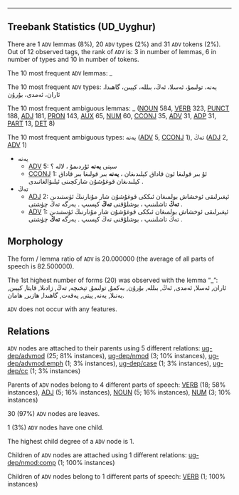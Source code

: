 

--------------------------------------------------------------------------------

## Treebank Statistics (UD_Uyghur)

There are 1 `ADV` lemmas (8%), 20 `ADV` types (2%) and 31 `ADV` tokens (2%).
Out of 12 observed tags, the rank of `ADV` is: 3 in number of lemmas, 6 in number of types and 10 in number of tokens.

The 10 most frequent `ADV` lemmas: _

The 10 most frequent `ADV` types:  يەنە، تولىمۇ، ئەسلا، ئەڭ، بىللە، كېيىن، گاھىدا، ئاران، ئەمدى، بۇرۇن

The 10 most frequent ambiguous lemmas: _ ([NOUN]() 584, [VERB]() 323, [PUNCT]() 188, [ADJ]() 181, [PRON]() 143, [AUX]() 65, [NUM]() 60, [CCONJ]() 35, [ADV]() 31, [ADP]() 31, [PART]() 13, [DET]() 8)

The 10 most frequent ambiguous types:  يەنە ([ADV]() 5, [CCONJ]() 1), تەڭ ([ADJ]() 2, [ADV]() 1)


* يەنە
  * [ADV]() 5: سېنى <b>يەنە</b> ئۇردىمۇ ، لالە ؟
  * [CCONJ]() 1: ئۇ بىر قولىغا ئون قاداق كېلىدىغان ، <b>يەنە</b> بىر قولىغا بىر قاداق كېلىدىغان قوغۇشۇن شاركچىنى ئېلىۋالغانىدى .
* تەڭ
  * [ADJ]() 2: ئېغىرلىقى ئوخشاش بولمىغان ئىككى قوغۇشۇن شار مۇنارنىڭ ئۈستىدىن <b>تەڭ</b> تاشلىنىپ ، بوشلۇقنى <b>تەڭ</b> كېسىپ . يەرگە تەڭ چۈشتى .
  * [ADV]() 1: ئېغىرلىقى ئوخشاش بولمىغان ئىككى قوغۇشۇن شار مۇنارنىڭ ئۈستىدىن تەڭ تاشلىنىپ ، بوشلۇقنى تەڭ كېسىپ . يەرگە <b>تەڭ</b> چۈشتى .

## Morphology

The form / lemma ratio of `ADV` is 20.000000 (the average of all parts of speech is 82.500000).

The 1st highest number of forms (20) was observed with the lemma “_”: ئاران, ئەسلا, ئەمدى, ئەڭ, بىللە, بۇرۇن, بەكمۇ, تولىمۇ, تېخىچە, تەڭ, زادىلا, قايتا, كېيىن, يەنىلا, يەنە, پېتى, پەقەت, گاھىدا, ھازىر, ھامان.

`ADV` does not occur with any features.


## Relations

`ADV` nodes are attached to their parents using 5 different relations: [ug-dep/advmod]() (25; 81% instances), [ug-dep/nmod]() (3; 10% instances), [ug-dep/advmod:emph]() (1; 3% instances), [ug-dep/case]() (1; 3% instances), [ug-dep/cc]() (1; 3% instances)

Parents of `ADV` nodes belong to 4 different parts of speech: [VERB]() (18; 58% instances), [ADJ]() (5; 16% instances), [NOUN]() (5; 16% instances), [NUM]() (3; 10% instances)

30 (97%) `ADV` nodes are leaves.

1 (3%) `ADV` nodes have one child.

The highest child degree of a `ADV` node is 1.

Children of `ADV` nodes are attached using 1 different relations: [ug-dep/nmod:comp]() (1; 100% instances)

Children of `ADV` nodes belong to 1 different parts of speech: [VERB]() (1; 100% instances)

